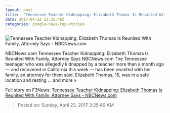 ```yaml
---
layout: post
title:  "Tennessee Teacher Kidnapping: Elizabeth Thomas Is Reunited With Family, Attorney Says - NBCNews.com"
date: 2017-04-22 22:25:49Z
categories: google-news-top-stories
---
```


![Tennessee Teacher Kidnapping: Elizabeth Thomas Is Reunited With Family, Attorney Says - NBCNews.com](https://media4.s-nbcnews.com/j/newscms/2017_11/1938111/170319-elizabeth-thomas-tad-cummins-rd-1030p_b76e0d3e21197f84caa97ad7d7755222.nbcnews-fp-1200-800.jpg)

NBCNews.com Tennessee Teacher Kidnapping: Elizabeth Thomas Is Reunited With Family, Attorney Says NBCNews.com The Tennessee teenager who was allegedly kidnapped by a teacher more than a month ago — and recovered in California this week — has been reunited with her family, an attorney for them said. Elizabeth Thomas, 15, was in a safe location and resting ... and more »


Full story on F3News: [Tennessee Teacher Kidnapping: Elizabeth Thomas Is Reunited With Family, Attorney Says - NBCNews.com](http://www.f3nws.com/n/FYQtkE)

> Posted on: Sunday, April 23, 2017 3:25:49 AM

